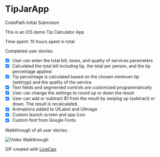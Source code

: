 # TipJarApp
CodePath Initial Submision

This is an iOS demo Tip Calculator App 

Time spent: 10 hours spent in total

Completed user stories:
 
 * [x]	User can enter the total bill, taxes, and quality of services parameters
 * [x]  Calculated the total bill including tip, the total per person, and the tip percentage applied
 * [x]  Tip percentage is calculated based on the chosen minimum tip (settings) and the quality of the service
 * [x]	Text fields and segmented controls are customized programmatically
 * [x]	User can change the settings to round up or down the result
 * [x]	User can add or subtract $1 from the result by swiping up (subtract) or down. The result is recalculated.
 * [x]	Animations added to UILabel and UIImage
 * [x]	Custom launch screen and app icon
 * [x]	Custom font from Google Fonts

Walkthrough of all user stories:

![Video Walkthrough](TipJarApp.gif)

GIF created with [LiceCap](http://www.cockos.com/licecap/).

